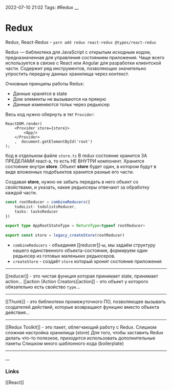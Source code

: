 2022-07-10 21:02
Tags: #Redux
__
# Redux
Redux, React-Redux - `yarn add redux react-redux @types/react-redux`

Redux — библиотека для JavaScript с открытым исходным кодом, предназначенная для управления состоянием приложения. Чаще всего используется в связке с React или Angular для разработки клиентской части. Содержит ряд инструментов, позволяющих значительно упростить передачу данных хранилища через контекст.

Очновные принципы работы Redux:
- Данные хранятся в state
- Дом элементы не вызываются на прямую
- Данные изменяются тольк через редьюсер

Весь код нужно обернуть в тег `Provider`:
```tsx
ReactDOM.render(  
    <Provider store={store}>  
        <App/>  
    </Provider>  
    ,  document.getElementById('root')
);
```

Код в отдельном файле `store.ts`
В redux состояние хранится ЗА ПРЕДЕЛАМИ react-а, то есть НЕ ВНУТРИ компонент. Хранится состояние внутри **store**. Объект **store** будет один, в котором будут в виде вложенных подобъектов хранится разные его части.

Создавая **store**, нужно не забыть передать в него объект со свойствами, и указать, какие редьюсеры отвечают за обработку каждой части.
```ts
const rootReducer = combineReducers({  
    todoList: todolistsReducer,  
    tasks: tasksReducer  
})  
  
export type AppRootStateType = ReturnType<typeof rootReducer>  
  
export const store = legacy_createStore(rootReducer)
```

- `combineReducers` - объединяя [[reducer]]-ы, мы задаём структуру нашего единственного 
   объекта-состояния, формируем один редьюсер из готовых маленьких редьюсеров.
- `createStore` - создаёт `store` который хронит состояние приложения
---
[[reducer]] - это чистая функция которая принимает state, принимает action...
[[action (Action Creators)|action]] - это объект у которого обязательно есть свойство `type`...

---
[[Thunk]] - это библиотеки промежуточного ПО, позволяющее вызывать создателей действий, которые возвращают функцию вместо объекта действия...

---

[[Redux Toolkit]] - это пакет, облегчающий работу с Redux. Слишком сложная настройка хранилища (store) Для того, чтобы заставить Redux делать что-то полезное, приходится использовать дополнительные пакеты Слишком много шаблонного кода (boilerplate)

---
__
### Links
[[React]]